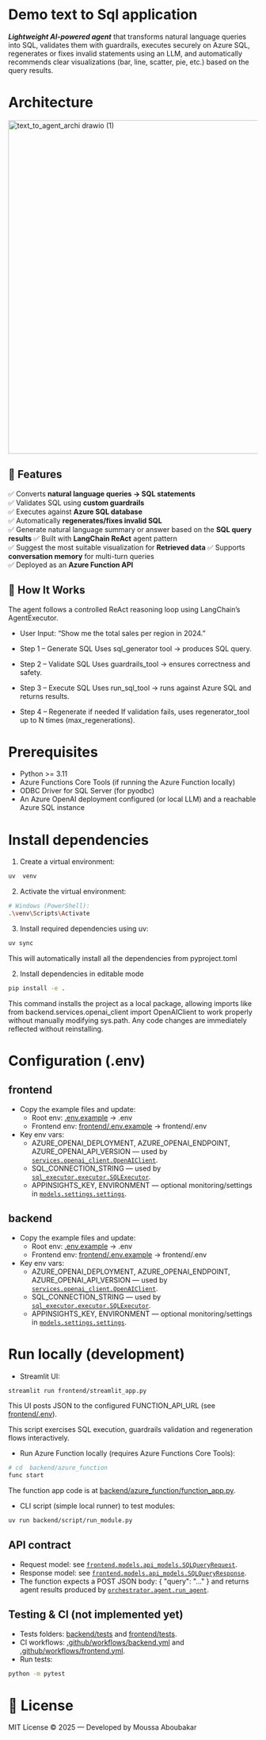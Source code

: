 # Demo text to Sql application

***Lightweight AI-powered agent*** that transforms natural language queries into SQL, validates them with guardrails, executes securely on Azure SQL, regenerates or fixes invalid statements using an LLM, and automatically recommends clear visualizations (bar, line, scatter, pie, etc.) based on the query results.

# Architecture

<img width="1674" height="672" alt="text_to_agent_archi drawio (1)" src="https://github.com/user-attachments/assets/b780b1b8-7a72-4dc6-aac3-74a21a8cd4a9" />


## 🚀 Features

✅ Converts **natural language queries → SQL statements**  
✅ Validates SQL using **custom guardrails**  
✅ Executes against **Azure SQL database**  
✅ Automatically **regenerates/fixes invalid SQL**  
✅ Generate natural language summary or answer based on the **SQL query results**
✅ Built with **LangChain ReAct** agent pattern  
✅ Suggest the most suitable visualization for  **Retrieved data**
✅ Supports **conversation memory** for multi-turn queries  
✅ Deployed as an **Azure Function API**


## 🧠 How It Works

The agent follows a controlled ReAct reasoning loop using LangChain’s AgentExecutor.

- User Input:
“Show me the total sales per region in 2024.”

- Step 1 – Generate SQL
Uses sql_generator tool → produces SQL query.

- Step 2 – Validate SQL
Uses guardrails_tool → ensures correctness and safety.

- Step 3 – Execute SQL
Uses run_sql_tool → runs against Azure SQL and returns results.

- Step 4 – Regenerate if needed
If validation fails, uses regenerator_tool up to N times (max_regenerations).

# Prerequisites
- Python >= 3.11
- Azure Functions Core Tools (if running the Azure Function locally)
- ODBC Driver for SQL Server (for pyodbc)
- An Azure OpenAI deployment configured (or local LLM) and a reachable Azure SQL instance

# Install dependencies
1. Create a virtual environment:
```bash
uv  venv 
```
2. Activate the virtual environment:
```bash
# Windows (PowerShell):
.\venv\Scripts\Activate
```

3. Install required dependencies using uv:
```bash
uv sync
```

This will automatically install all the dependencies from pyproject.toml

2. Install dependencies in editable mode
```bash
pip install -e .
```
This command installs the project as a local package, allowing imports like
from backend.services.openai_client import OpenAIClient to work properly
without manually modifying sys.path.
Any code changes are immediately reflected without reinstalling.
# Configuration (.env)
## frontend
- Copy the example files and update:
  - Root env: [.env.example](.env.example) -> .env
  - Frontend env: [frontend/.env.example](frontend/.env.example) -> frontend/.env
- Key env vars:
  - AZURE_OPENAI_DEPLOYMENT, AZURE_OPENAI_ENDPOINT, AZURE_OPENAI_API_VERSION — used by [`services.openai_client.OpenAIClient`](backend/services/openai_client.py).
  - SQL_CONNECTION_STRING — used by [`sql_executor.executor.SQLExecutor`](backend/sql_executor/executor.py).
  - APPINSIGHTS_KEY, ENVIRONMENT — optional monitoring/settings in [`models.settings.settings`](backend/models/settings.py).

## backend
- Copy the example files and update:
  - Root env: [.env.example](.env.example) -> .env
  - Frontend env: [frontend/.env.example](frontend/.env.example) -> frontend/.env
- Key env vars:
  - AZURE_OPENAI_DEPLOYMENT, AZURE_OPENAI_ENDPOINT, AZURE_OPENAI_API_VERSION — used by [`services.openai_client.OpenAIClient`](backend/services/openai_client.py).
  - SQL_CONNECTION_STRING — used by [`sql_executor.executor.SQLExecutor`](backend/sql_executor/executor.py).
  - APPINSIGHTS_KEY, ENVIRONMENT — optional monitoring/settings in [`models.settings.settings`](backend/models/settings.py).

# Run locally (development)
- Streamlit UI:
```bash
streamlit run frontend/streamlit_app.py
```
This UI posts JSON to the configured FUNCTION_API_URL (see [frontend/.env](frontend/.env)).


This script exercises SQL execution, guardrails validation and regeneration flows interactively.

- Run Azure Function locally (requires Azure Functions Core Tools):
```bash
# cd  backend/azure_function
func start
```
The function app code is at [backend/azure_function/function_app.py](backend/azure_function/function_app.py).

- CLI script (simple local runner) to test modules:
```bash
uv run backend/script/run_module.py
```

## API contract
- Request model: see [`frontend.models.api_models.SQLQueryRequest`](frontend/models/api_models.py).
- Response model: see [`frontend.models.api_models.SQLQueryResponse`](frontend/models/api_models.py).
- The function expects a POST JSON body: { "query": "..." } and returns agent results produced by [`orchestrator.agent.run_agent`](backend/orchestrator/agent.py).

## Testing & CI (not implemented yet)
- Tests folders: [backend/tests](backend/tests) and [frontend/tests](frontend/tests).
- CI workflows: [.github/workflows/backend.yml](.github/workflows/backend.yml) and [.github/workflows/frontend.yml](.github/workflows/frontend.yml).
- Run tests:
```bash
python -m pytest
```



# 📜 License

MIT License © 2025 — Developed by Moussa Aboubakar
